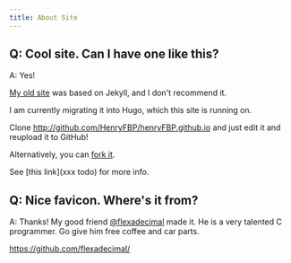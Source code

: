 ```yaml
---
title: About Site
---
```


## Q: Cool site. Can I have one like this?

A: Yes!

[My old site](https://github.com/HenryFBP/henryFBP.github.io-old) was based on Jekyll, and I don't recommend it.

I am currently migrating it into Hugo, which this site is running on.

Clone <http://github.com/HenryFBP/henryFBP.github.io> and just edit it and reupload it to GitHub!

Alternatively, you can [fork it](https://github.com/HenryFBP/henryfbp.github.io/fork).

See [this link](xxx todo) for more info.

## Q: Nice favicon. Where's it from?

A: Thanks! My good friend [@flexadecimal](https://github.com/flexadecimal/) made it. He is a very talented C programmer. Go give him free coffee and car parts.

<https://github.com/flexadecimal/>